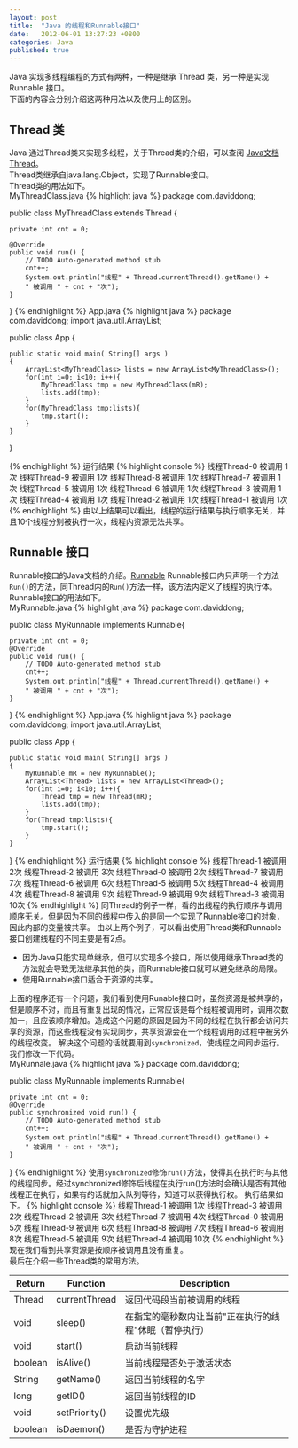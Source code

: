 ```yaml
---
layout: post
title:  "Java 的线程和Runnable接口"
date:   2012-06-01 13:27:23 +0800
categories: Java
published: true
---
```

Java 实现多线程编程的方式有两种，一种是继承 Thread 类，另一种是实现 Runnable 接口。<br>
下面的内容会分别介绍这两种用法以及使用上的区别。

## Thread 类
Java 通过Thread类来实现多线程，关于Thread类的介绍，可以查阅 [Java文档 Thread](https://docs.oracle.com/javase/8/docs/api/)。<br>
Thread类继承自java.lang.Object，实现了Runnable接口。<br>
Thread类的用法如下。<br>
MyThreadClass.java 
{% highlight java %}
package com.daviddong;

public class MyThreadClass extends Thread {

    private int cnt = 0;

    @Override
    public void run() {
        // TODO Auto-generated method stub
        cnt++;
        System.out.println("线程" + Thread.currentThread().getName() + 
        " 被调用 " + cnt + "次");
    }
}
{% endhighlight %}
App.java
{% highlight java %}
package com.daviddong;
import java.util.ArrayList;

public class App 
{
    
    public static void main( String[] args )
    {
        ArrayList<MyThreadClass> lists = new ArrayList<MyThreadClass>();
        for(int i=0; i<10; i++){
            MyThreadClass tmp = new MyThreadClass(mR);
            lists.add(tmp);
        }
        for(MyThreadClass tmp:lists){
            tmp.start();
        }
    }
}

{% endhighlight %}
运行结果
{% highlight console %}
线程Thread-0 被调用 1次
线程Thread-9 被调用 1次
线程Thread-8 被调用 1次
线程Thread-7 被调用 1次
线程Thread-5 被调用 1次
线程Thread-6 被调用 1次
线程Thread-3 被调用 1次
线程Thread-4 被调用 1次
线程Thread-2 被调用 1次
线程Thread-1 被调用 1次
{% endhighlight %}
由以上结果可以看出，线程的运行结果与执行顺序无关，并且10个线程分别被执行一次，线程内资源无法共享。

## Runnable 接口
Runnable接口的Java文档的介绍。[Runnable]()
Runnable接口内只声明一个方法`Run()`的方法，同Thread内的`Run()`方法一样，该方法内定义了线程的执行体。<br>
Runnable接口的用法如下。<br>
MyRunnable.java
{% highlight java %}
package com.daviddong;

public class MyRunnable implements Runnable{

    private int cnt = 0;
    @Override
    public void run() {
        // TODO Auto-generated method stub
        cnt++;
        System.out.println("线程" + Thread.currentThread().getName() + 
        " 被调用 " + cnt + "次");
    }
}
{% endhighlight %}
App.java
{% highlight java %}
package com.daviddong;
import java.util.ArrayList;

public class App 
{
    
    public static void main( String[] args )
    {
        MyRunnable mR = new MyRunnable();
        ArrayList<Thread> lists = new ArrayList<Thread>();
        for(int i=0; i<10; i++){
            Thread tmp = new Thread(mR);
            lists.add(tmp);
        }
        for(Thread tmp:lists){
            tmp.start();
        }   
    }
}
{% endhighlight %}
运行结果
{% highlight console %}
线程Thread-1 被调用 2次
线程Thread-2 被调用 3次
线程Thread-0 被调用 2次
线程Thread-7 被调用 7次
线程Thread-6 被调用 6次
线程Thread-5 被调用 5次
线程Thread-4 被调用 4次
线程Thread-8 被调用 9次
线程Thread-9 被调用 9次
线程Thread-3 被调用 10次
{% endhighlight %}
同Thread的例子一样，看的出线程的执行顺序与调用顺序无关。但是因为不同的线程中传入的是同一个实现了Runnable接口的对象，因此内部的变量被共享。
由以上两个例子，可以看出使用Thread类和Runnable接口创建线程的不同主要是有2点。
+ 因为Java只能实现单继承，但可以实现多个接口，所以使用继承Thread类的方法就会导致无法继承其他的类，而Runnable接口就可以避免继承的局限。
+ 使用Runnable接口适合于资源的共享。

上面的程序还有一个问题，我们看到使用Runable接口时，虽然资源是被共享的，但是顺序不对，而且有重复出现的情况，正常应该是每个线程被调用时，调用次数加一，且应该顺序增加。造成这个问题的原因是因为不同的线程在执行都会访问共享的资源，而这些线程没有实现同步，共享资源会在一个线程调用的过程中被另外的线程改变。
解决这个问题的话就要用到`synchronized`，使线程之间同步运行。
我们修改一下代码。<br>
MyRunnale.java
{% highlight java %}
package com.daviddong;

public class MyRunnable implements Runnable{

    private int cnt = 0;
    @Override
    public synchronized void run() {
        // TODO Auto-generated method stub
        cnt++;
        System.out.println("线程" + Thread.currentThread().getName() + 
        " 被调用 " + cnt + "次");
    }
}
{% endhighlight %}
使用`synchronized`修饰`run()`方法，使得其在执行时与其他的线程同步。经过synchronized修饰后线程在执行run()方法时会确认是否有其他线程正在执行，如果有的话就加入队列等待，知道可以获得执行权。
执行结果如下。
{% highlight console %}
线程Thread-1 被调用 1次
线程Thread-3 被调用 2次
线程Thread-2 被调用 3次
线程Thread-7 被调用 4次
线程Thread-0 被调用 5次
线程Thread-9 被调用 6次
线程Thread-8 被调用 7次
线程Thread-6 被调用 8次
线程Thread-5 被调用 9次
线程Thread-4 被调用 10次
{% endhighlight %}
现在我们看到共享资源是按顺序被调用且没有重复。<br>
最后在介绍一些Thread类的常用方法。<br>

**Return**|**Function**|**Description**
---|---|---
Thread|currentThread|返回代码段当前被调用的线程
void|sleep()|在指定的毫秒数内让当前"正在执行的线程"休眠（暂停执行）
void|start()|启动当前线程
boolean|isAlive()|当前线程是否处于激活状态
String|getName()|返回当前线程的名字
long|getID()|返回当前线程的ID
void|setPriority()|设置优先级
boolean|isDaemon()|是否为守护进程
